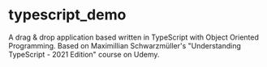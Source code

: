 # typescript_demo
A drag & drop application based written in TypeScript with Object Oriented Programming.
Based on Maximillian Schwarzmüller's "Understanding TypeScript - 2021 Edition" course on Udemy.
